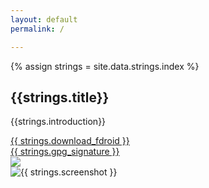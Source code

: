 ```yaml
---
layout: default
permalink: /

---
```


{% assign strings = site.data.strings.index %}

<h2>{{strings.title}}</h2>

{{strings.introduction}}

<div class="download-and-screenshot">
    <div class="download">
        <div class="button">
            <a class="material-button" href=" https://store.nethunter.com/NetHunterStore.apk">{{ strings.download_fdroid }}</a>
        </div>
        <div class="gpg">
            <a href=" https://store.nethunter.com/NetHunterStore.apk.asc">{{ strings.gpg_signature }}</a>
        </div>
        <div class="qr">
            <img src="{{ site.baseurl }}/assets/download-nethunter-store-qr.png" />
        </div>
    </div>
    <div class="screenshot">
        <img
            src="{% asset phone-frame.png %}" alt="{{ strings.screenshot }}"
            style="background: url('{{ site.baseurl }}/{% fdroid_screenshot %}') center center no-repeat; background-size: 78% auto" />
    </div>
</div>

<script src="{% asset donate.js %}"></script>
